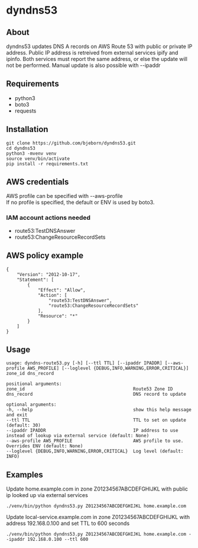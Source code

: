 # dyndns53

## About

dyndns53 updates DNS A records on AWS Route 53 with public or private IP address.
Public IP address is retreived from external services ipify and ipinfo. Both services must report the same address, or else the update will not be performed. Manual update is also possible with --ipaddr

## Requirements

* python3
* boto3
* requests

## Installation

    git clone https://github.com/bjeborn/dyndns53.git
    cd dyndns53
    python3 -mvenv venv
    source venv/bin/activate
    pip install -r requirements.txt

## AWS credentials

AWS profile can be specified with --aws-profile  
If no profile is specified, the default or ENV is used by boto3.  

### IAM account actions needed

* route53:TestDNSAnswer
* route53:ChangeResourceRecordSets

## AWS policy example


    {
        "Version": "2012-10-17",
        "Statement": [
            {
                "Effect": "Allow",
                "Action": [
                    "route53:TestDNSAnswer",
                    "route53:ChangeResourceRecordSets"
                ],
                "Resource": "*"
            }
        ]
    }

## Usage

    usage: dyndns-route53.py [-h] [--ttl TTL] [--ipaddr IPADDR] [--aws-profile AWS_PROFILE] [--loglevel {DEBUG,INFO,WARNING,ERROR,CRITICAL}] zone_id dns_record

    positional arguments:
    zone_id                                         Route53 Zone ID
    dns_record                                      DNS record to update

    optional arguments:
    -h, --help                                      show this help message and exit
    --ttl TTL                                       TTL to set on update (default: 30)
    --ipaddr IPADDR                                 IP address to use instead of lookup via external service (default: None)
    --aws-profile AWS_PROFILE                       AWS profile to use. Overrides ENV (default: None)
    --loglevel {DEBUG,INFO,WARNING,ERROR,CRITICAL}  Log level (default: INFO)

## Examples

Update home.example.com in zone Z01234567ABCDEFGHIJKL with public ip looked up via external services

    ./venv/bin/python dyndns53.py Z01234567ABCDEFGHIJKL home.example.com

Update local-service.example.com in zone Z01234567ABCDEFGHIJKL with address 192.168.0.100 and set TTL to 600 seconds

    ./venv/bin/python dyndns53.py Z01234567ABCDEFGHIJKL home.example.com --ipaddr 192.168.0.100 --ttl 600